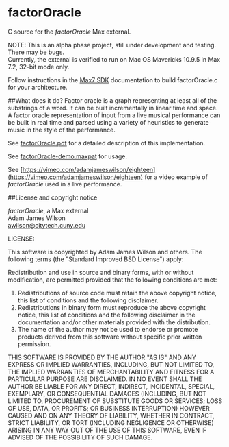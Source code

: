 # factorOracle
C source for the *factorOracle* Max external.

NOTE: This is an alpha phase project, still under development and testing.  There may be bugs.  
Currently, the external is verified to run on Mac OS Mavericks 10.9.5 in Max 7.2, 32-bit mode only.

Follow instructions in the [Max7 SDK](https://cycling74.com/downloads/sdk) documentation to build factorOracle.c for your architecture.

##What does it do?
Factor oracle is a graph representing at least all of the substrings of a word. It can be built incrementally in linear time and space. A factor oracle representation of input from a live musical performance can be built in real time and parsed using a variety of heuristics to generate music in the style of the performance. 

See [factorOracle.pdf](factorOracle.pdf) for a detailed description of this implementation.

See [factorOracle-demo.maxpat](factorOracle-demo.maxpat) for usage.

See [https://vimeo.com/adamjameswilson/eighteen](https://vimeo.com/adamjameswilson/eighteen) for a video example of *factorOracle* used in a live performance. 

##License and copyright notice
 
*factorOracle*, a Max external  
Adam James Wilson  
awilson@citytech.cuny.edu  
 
LICENSE:
 
This software is copyrighted by Adam James Wilson and others. The following terms (the "Standard Improved BSD License") apply:
 
Redistribution and use in source and binary forms, with or without modification, are permitted provided that the following conditions are met:
 
1. Redistributions of source code must retain the above copyright notice, this list of conditions and the following disclaimer.
2. Redistributions in binary form must reproduce the above copyright notice, this list of conditions and the following disclaimer in the documentation and/or other materials provided with the distribution.
3. The name of the author may not be used to endorse or promote products derived from this software without specific prior written permission.

THIS SOFTWARE IS PROVIDED BY THE AUTHOR "AS IS" AND ANY EXPRESS OR IMPLIED WARRANTIES, INCLUDING, BUT NOT LIMITED TO, THE IMPLIED WARRANTIES OF MERCHANTABILITY AND FITNESS FOR A PARTICULAR PURPOSE ARE DISCLAIMED. IN NO EVENT SHALL THE AUTHOR BE LIABLE FOR ANY DIRECT, INDIRECT, INCIDENTAL, SPECIAL, EXEMPLARY, OR CONSEQUENTIAL DAMAGES (INCLUDING, BUT NOT LIMITED TO, PROCUREMENT OF SUBSTITUTE GOODS OR SERVICES; LOSS OF USE, DATA, OR PROFITS; OR BUSINESS INTERRUPTION) HOWEVER CAUSED AND ON ANY THEORY OF LIABILITY, WHETHER IN CONTRACT, STRICT LIABILITY, OR TORT (INCLUDING NEGLIGENCE OR OTHERWISE) ARISING IN ANY WAY OUT OF THE USE OF THIS SOFTWARE, EVEN IF ADVISED OF THE POSSIBILITY OF SUCH DAMAGE.
